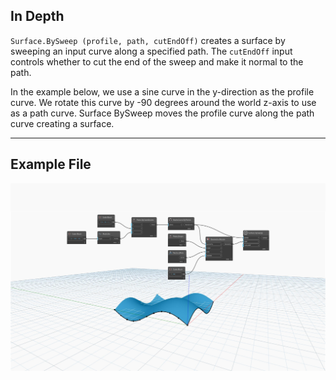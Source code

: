 ## In Depth
`Surface.BySweep (profile, path, cutEndOff)` creates a surface by sweeping an input curve along a specified path. The `cutEndOff` input controls whether to cut the end of the sweep and make it normal to the path.

In the example below, we use a sine curve in the y-direction as the profile curve. We rotate this curve by -90 degrees around the world z-axis to use as a path curve. Surface BySweep moves the profile curve along the path curve creating a surface.


___
## Example File

![Surface.BySweep](./Autodesk.DesignScript.Geometry.Surface.BySweep(profile,%20path,%20cutEndOff)_img.jpg)
